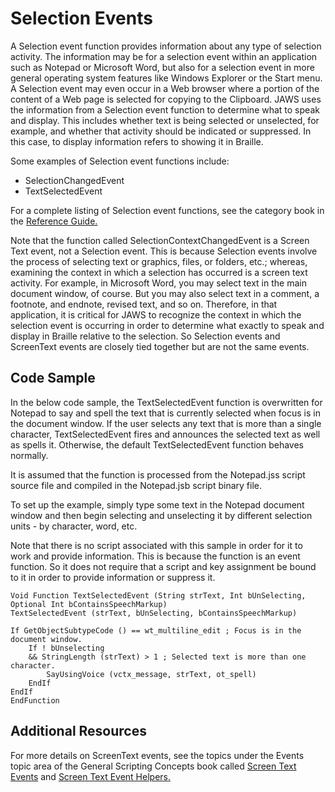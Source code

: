 # Selection Events

A Selection event function provides information about any type of
selection activity. The information may be for a selection event within
an application such as Notepad or Microsoft Word, but also for a
selection event in more general operating system features like Windows
Explorer or the Start menu. A Selection event may even occur in a Web
browser where a portion of the content of a Web page is selected for
copying to the Clipboard. JAWS uses the information from a Selection
event function to determine what to speak and display. This includes
whether text is being selected or unselected, for example, and whether
that activity should be indicated or suppressed. In this case, to
display information refers to showing it in Braille.

Some examples of Selection event functions include:

- SelectionChangedEvent
- TextSelectedEvent

For a complete listing of Selection event functions, see the category
book in the [Reference Guide.](../Reference_Guide.html)

Note that the function called SelectionContextChangedEvent is a Screen
Text event, not a Selection event. This is because Selection events
involve the process of selecting text or graphics, files, or folders,
etc.; whereas, examining the context in which a selection has occurred
is a screen text activity. For example, in Microsoft Word, you may
select text in the main document window, of course. But you may also
select text in a comment, a footnote, and endnote, revised text, and so
on. Therefore, in that application, it is critical for JAWS to recognize
the context in which the selection event is occurring in order to
determine what exactly to speak and display in Braille relative to the
selection. So Selection events and ScreenText events are closely tied
together but are not the same events.

## Code Sample

In the below code sample, the TextSelectedEvent function is overwritten
for Notepad to say and spell the text that is currently selected when
focus is in the document window. If the user selects any text that is
more than a single character, TextSelectedEvent fires and announces the
selected text as well as spells it. Otherwise, the default
TextSelectedEvent function behaves normally.

It is assumed that the function is processed from the Notepad.jss script
source file and compiled in the Notepad.jsb script binary file.

To set up the example, simply type some text in the Notepad document
window and then begin selecting and unselecting it by different
selection units - by character, word, etc.

Note that there is no script associated with this sample in order for it
to work and provide information. This is because the function is an
event function. So it does not require that a script and key assignment
be bound to it in order to provide information or suppress it.

    Void Function TextSelectedEvent (String strText, Int bUnSelecting, Optional Int bContainsSpeechMarkup)
    TextSelectedEvent (strText, bUnSelecting, bContainsSpeechMarkup)

    If GetObjectSubtypeCode () == wt_multiline_edit ; Focus is in the document window.
        If ! bUnselecting
        && StringLength (strText) > 1 ; Selected text is more than one character.
            SayUsingVoice (vctx_message, strText, ot_spell)
        EndIf
    EndIf
    EndFunction

## Additional Resources

For more details on ScreenText events, see the topics under the Events
topic area of the General Scripting Concepts book called [Screen Text
Events](../Events/screen_Text_Events.html) and [Screen Text Event
Helpers.](../Events/Screen_Text_Event_Helpers.html)
